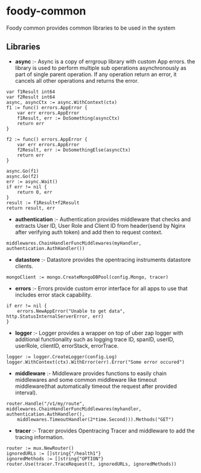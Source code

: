 # foody-common

Foody common provides common libraries to be used in the system

## Libraries

* **async** :- Async is a copy of errgroup library with custom App errors. the library is used to perform multiple sub operations asynchronously as part of single parent operation. If any operation return an error, it cancels all other operations and returns the error.

```
var f1Result int64
var f2Result int64
async, asyncCtx := async.WithContext(ctx)
f1 := func() errors.AppError {
    var err errors.AppError
    f1Result, err := DoSomething(asyncCtx)
    return err
}

f2 := func() errors.AppError {
    var err errors.AppError
    f2Result, err := DoSomethingElse(asyncCtx)
    return err
}

async.Go(f1)
async.Go(f2)
err := async.Wait()
if err != nil {
	return 0, err
}
result := f1Result+f2Result
return result, err
```
* **authentication** :- Authentication provides middleware that checks and extracts User ID, User Role and Client ID from header(send by Nginx after verifying auth token) and add then to request context.

```
middlewares.ChainHandlerFuncMiddlewares(myHandler, authentication.AuthHandler())
```

* **datastore** :- Datastore provides the opentracing instruments datastore clients.

```
mongoClient := mongo.CreateMongoDBPool(config.Mongo, tracer)
```

* **errors** :- Errors provide custom error interface for all apps to use that includes error stack capability.

```
if err != nil {
    errors.NewAppError("Unable to get data", http.StatusInternalServerError, err)
}
```

* **logger** :- Logger provides a wrapper on top of uber zap logger with additional functionality such as logging trace ID, spanID, userID, userRole, clientID, errorStack, errorTrace.

```
logger := logger.CreateLogger(config.Log)
logger.WithContext(ctx).WithError(err).Error("Some error occured")
```

* **middleware** :- Middleware provides functions to easily chain middlewares and some common middleware like timeout middleware(that automatically timeout the request after provided interval).

```
router.Handle("/v1/my/route", middlewares.ChainHandlerFuncMiddlewares(myhandler, authentication.AuthHandler(),
    middlewares.TimeoutHandler(2*time.Second))).Methods("GET")
```

* **tracer** :- Tracer provides Opentracing Tracer and middleware to add the tracing information.

```
router := mux.NewRouter()
ignoredURLs := []string{"/health1"}
ignoredMethods := []string{"OPTION"}
router.Use(tracer.TraceRequest(t, ignoredURLs, ignoredMethods))
```